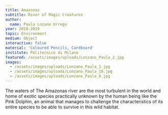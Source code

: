 ```yaml
---
title: Amazonas
subtitle: River of Magic Creatures
author:
  name: Paula Lozano Urrego
year: 2018-2019
topic: Environment
medium: Object
interactive: false
material: 'Coloured Pencils, Cardboard'
institute: Politecnico di Milano
featured: /assets/images/uploads/Lonzano_Paula_2.jpg
images:
  - /assets/images/uploads/Lonzano_Paula_1.jpg
  - /assets/images/uploads/Lonzano_Paula_10.jpg
  - /assets/images/uploads/Lonzano_Paula_8.jpg
---
```

The waters of The Amazonas river are the most turbulent in the world and home of exotic species practically unknown by the human being like the Pink Dolphin, an animal that manages to challenge the characteristics of its entire species to be able to survive in this wild habitat.
